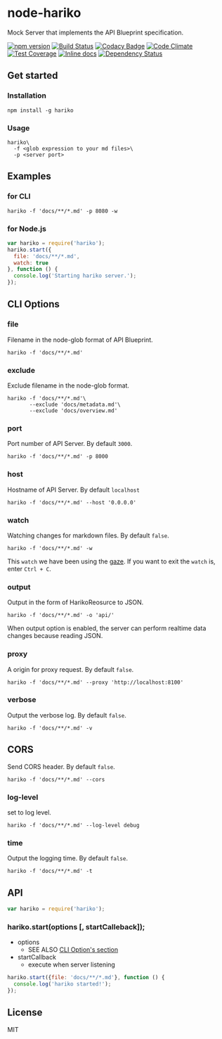 # node-hariko
Mock Server that implements the API Blueprint specification.

[![npm version](https://badge.fury.io/js/hariko.svg)](http://badge.fury.io/js/hariko) 
[![Build Status](https://travis-ci.org/rymizuki/node-hariko.svg?branch=master)](https://travis-ci.org/rymizuki/node-hariko) 
[![Codacy Badge](https://www.codacy.com/project/badge/3d26f82e280d432183e2b768c5a78ab1)](https://www.codacy.com/app/ry-mizuki/node-hariko)
[![Code Climate](https://codeclimate.com/github/rymizuki/node-hariko/badges/gpa.svg)](https://codeclimate.com/github/rymizuki/node-hariko)
[![Test Coverage](https://codeclimate.com/github/rymizuki/node-hariko/badges/coverage.svg)](https://codeclimate.com/github/rymizuki/node-hariko/coverage)
[![Inline docs](http://inch-ci.org/github/rymizuki/node-hariko.svg?branch=master)](http://inch-ci.org/github/rymizuki/node-hariko) 
[![Dependency Status](https://gemnasium.com/rymizuki/node-hariko.svg)](https://gemnasium.com/rymizuki/node-hariko) 

## Get started

### Installation

```
npm install -g hariko
```

### Usage

```
hariko\
  -f <glob expression to your md files>\
  -p <server port>
```

## Examples

### for CLI

```shell
hariko -f 'docs/**/*.md' -p 8080 -w
```

### for Node.js

```javascript
var hariko = require('hariko');
hariko.start({
  file: 'docs/**/*.md',
  watch: true
}, function () {
  console.log('Starting hariko server.');
});
```

## CLI Options

### file

Filename in the node-glob format of API Blueprint.

```
hariko -f 'docs/**/*.md'
```

### exclude

Exclude filename in the node-glob format.

```
hariko -f 'docs/**/*.md'\
       --exclude 'docs/metadata.md'\
       --exclude 'docs/overview.md'
```

### port

Port number of API Server.
By default `3000`.

```
hariko -f 'docs/**/*.md' -p 8000
```

### host

Hostname of API Server.
By default `localhost`

```
hariko -f 'docs/**/*.md' --host '0.0.0.0'
```

### watch

Watching changes for markdown files.
By default `false`.

```
hariko -f 'docs/**/*.md' -w
```

This `watch` we have been using the [gaze](https://github.com/shama/gaze).
If you want to exit the `watch` is, enter `Ctrl + C`.

### output

Output in the form of HarikoReosurce to JSON.

```
hariko -f 'docs/**/*.md' -o 'api/'
```

When output option is enabled,
the server can perform realtime data changes because reading JSON.

### proxy

A origin for proxy request.
By default `false`.

```
hariko -f 'docs/**/*.md' --proxy 'http://localhost:8100'
```

### verbose

Output the verbose log.
By default `false`.

```
hariko -f 'docs/**/*.md' -v
```

## CORS

Send CORS header.
By default `false`.
```
hariko -f 'docs/**/*.md' --cors
```

### log-level

set to log level.

```
hariko -f 'docs/**/*.md' --log-level debug
```

### time

Output the logging time.
By default `false`.

```
hariko -f 'docs/**/*.md' -t
```

## API

```javascript
var hariko = require('hariko');
```

### hariko.start(options [, startCalleback]);

- options
  - SEE ALSO [CLI Option's section](#cli-options)
- startCallback
  - execute when server listening

```javascript
hariko.start({file: 'docs/**/*.md'}, function () {
  console.log('hariko started!');
});
```

## License

MIT

